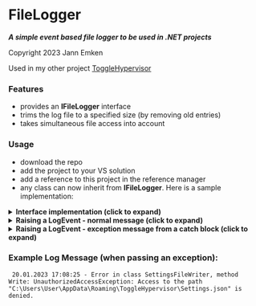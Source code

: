  # FileLogger
 ***A simple event based file logger to be used in .NET projects***
 
 Copyright 2023 Jann Emken
 
 Used in my other project [ToggleHypervisor](https://github.com/q-g-j/ToggleHypervisor)
 
 ### Features
 - provides an **IFileLogger** interface
 - trims the log file to a specified size (by removing old entries)
 - takes simultaneous file access into account
 
 ### Usage
 - download the repo
 - add the project to your VS solution
 - add a reference to this project in the reference manager
 - any class can now inherit from **IFileLogger**.  Here is a sample implementation:
 
<details>
<summary><b>Interface implementation (click to expand)</b></summary>

```
public class MyClass : IFileLogger
{    
    public MyClass()
    {
        LogEvent += FileLogger.LogWriteLine;
    }

    public event Action<string, int, LoggerEventArgs> LogEvent;

    void IFileLogger.OnLogEvent(string logFileFullPath, int maxLogFileSize, LoggerEventArgs eventArgs)
    {
        RaiseLogEvent(logFileFullPath, maxLogFileSize, eventArgs);
    }

    protected virtual void RaiseLogEvent(string logFileFullPath, int maxLogFileSize, LoggerEventArgs eventArgs)
    {
        LogEvent?.Invoke(logFileFullPath, maxLogFileSize, eventArgs);
    }
}
```
</details>

<details>
<summary><b>Raising a LogEvent - normal message (click to expand)</b></summary>

```
var loggerEventArgs = new LoggerEventArgs(
    "My Message",
    GetType().Name,  // returns the current class name
    MethodBase.GetCurrentMethod().Name,  // returns the calling method's name
    null);
RaiseLogEvent("MyProgram.log", 256, loggerEventArgs);
```
</details>

<details>
<summary><b>Raising a LogEvent - exception message from a catch block (click to expand)</b></summary>

```
try
{
    // some code
}
catch (Exception ex)
{
    var loggerEventArgs = new LoggerEventArgs(
        String.Empty,  // will not be processed, if the last parameter (Exception ex) is not null
        GetType().Name,  // returns the current class name
        MethodBase.GetCurrentMethod().Name,  // returns the calling method's name
        ex);  // only the exception type and the Exception.Message property will be used
    RaiseLogEvent("MyProgram.log", 256, loggerEventArgs);
}
```
</details>

### Example Log Message (when passing an exception):
```
 20.01.2023 17:08:25 - Error in class SettingsFileWriter, method Write: UnauthorizedAccessException: Access to the path "C:\Users\User\AppData\Roaming\ToggleHypervisor\Settings.json" is denied.
 ```
